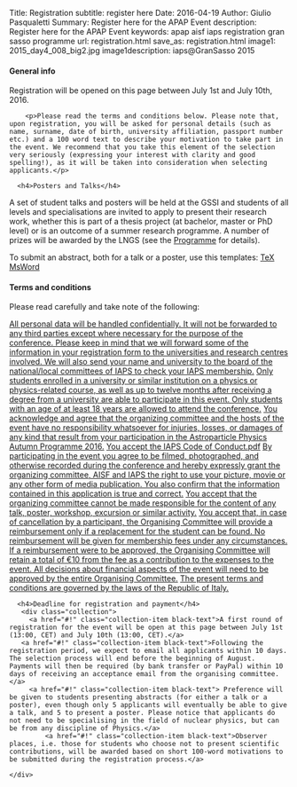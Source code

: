 Title: Registration
subtitle: register here
Date: 2016-04-19
Author: Giulio Pasqualetti
Summary: Register here for the APAP Event
description: Register here for the APAP Event
keywords: apap aisf iaps registration gran sasso programme
url: registration.html
save_as: registration.html
image1: 2015_day4_008_big2.jpg
image1description: iaps@GranSasso 2015


<div class="section">
  <div class="row">
    <div class="col s12">
            <h4>General info</h4>
	    <p>Registration will be opened on this page between July 1st and July 10th, 2016.<p>

	    <p>Please read the terms and conditions below. Please note that, upon registration, you will be asked for personal details (such as name, surname, date of birth, university affiliation, passport number etc.) and a 100 word text to describe your motivation to take part in the event. We recommend that you take this element of the selection very seriously (expressing your interest with clarity and good spelling!), as it will be taken into consideration when selecting applicants.</p>

      <h4>Posters and Talks</h4>
<p>A set of student talks and posters will be held at the GSSI and students of all levels and specialisations are invited to apply to present their research work, whether this is part of a thesis project (at bachelor, master or PhD level) or is an outcome of a summer research programme. A number of prizes will be awarded by the LNGS (see the <a class="indigo-text" href="files/PAPAP_Programme.pdf">Programme</a> for details).</p>

<p>To submit an abstract, both for a talk or a poster, use this templates:
<a href="files/template_TeX.tar.gz" class="collection-item black-text">
<span class="badge indigo white-text">TeX</span>
</a>

<a href="files/Abstract_template_MSWORD.docx" class="collection-item black-text">
<span class="badge indigo white-text">MsWord</span>
</a>
</p>

<h4>Terms and conditions</h4>
	    <p>Please read carefully and take note of the following:<p>
	  <div class="collection">
	    <a href="#!" class="collection-item black-text">All personal data will be handled confidentially. It will not be forwarded to any third parties except where necessary for the purpose of the conference. Please keep in mind that we will forward some of the information in your registration form to the universities and research centres involved. We will also send your name and university to the board of the national/local committees of IAPS to check your IAPS membership.</a>
	    <a href="#!" class="collection-item black-text"> Only students enrolled in a university or similar institution on a physics or physics-related course, as well as up to twelve months after receiving a degree from a university are able to participate in this event. Only students with an age of at least 18 years are allowed to attend the conference.</a>
	    <a href="#!" class="collection-item black-text">You acknowledge and agree that the organizing committee and the hosts of the event have no responsibility whatsoever for injuries, losses, or damages of any kind that result from your participation in the Astroparticle Physics Autumn Programme 2016.</a>
	      <a href="files/IAPS_Code_of_Conduct.pdf" class="collection-item black-text">You accept the IAPS Code of Conduct.<span class="badge indigo white-text">pdf</span></a>
	      <a href="#!" class="collection-item black-text">By participating in the event you agree to be filmed, photographed, and otherwise recorded during the conference and hereby expressly grant the organizing committee, AISF and IAPS the right to use your picture, movie or any other form of media publication. You also confirm that the information contained in this application is true and correct.</a>
	      <a href="#!" class="collection-item black-text">You accept that the organizing committee cannot be made responsible for the content of any talk, poster, workshop, excursion or similar activity.</a>
		<a href="#!" class="collection-item black-text">You accept that, in case of cancellation by a participant, the Organising Committee will provide a reimbursement only if a replacement for the student can be found. No reimbursement will be given for membership fees under any circumstances. If a reimbursement were to be approved, the Organising Committee will retain a total of €10 from the fee as a contribution to the expenses to the event. All decisions about financial aspects of the event will need to be approved by the entire Organising Committee.</a>
		   	<a href="#!" class="collection-item black-text">The present terms and conditions are governed by the laws of the Republic of Italy.</a>
	  </div>


	  <h4>Deadline for registration and payment</h4>
	   <div class="collection">
	     <a href="#!" class="collection-item black-text">A first round of registration for the event will be open at this page between July 1st (13:00, CET) and July 10th (13:00, CET).</a>
       <a href="#!" class="collection-item black-text">Following the registration period, we expect to email all applicants within 10 days. The selection process will end before the beginning of August. Payments will then be required (by bank transfer or PayPal) within 10 days of receiving an acceptance email from the organising committee.</a>
	     <a href="#!" class="collection-item black-text"> Preference will be given to students presenting abstracts (for either a talk or a poster), even though only 5 applicants will eventually be able to give a talk, and 5 to present a poster. Please notice that applicants do not need to be specialising in the field of nuclear physics, but can be from any discipline of Physics.</a>
		 	 <a href="#!" class="collection-item black-text">Observer places, i.e. those for students who choose not to present scientific contributions, will be awarded based on short 100-word motivations to be submitted during the registration process.</a>

    </div>
  </div>
  </div>
  </div>
